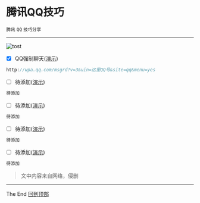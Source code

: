# 腾讯QQ技巧
`腾讯` `QQ` `技巧分享`<br>
***
![tost](https://img.shields.io/badge/提示:-文中的对勾表示有效,无对勾表示已失效-red.svg)
- [x] QQ强制聊天([演示](http://wpa.qq.com/msgrd?v=3&uin=582963796&site=qq&menu=yes))<br>
```java
http://wpa.qq.com/msgrd?v=3&uin=这里QQ号&site=qq&menu=yes
```
- [ ] 待添加([演示](/))<br>
```java
待添加
```
- [ ] 待添加([演示](/))<br>
```java
待添加
```
- [ ] 待添加([演示](/))<br>
```java
待添加
```
- [ ] 待添加([演示](/))<br>
```java
待添加
```
>文中内容来自网络，侵删
***
The End   [回到顶部](#readme)
